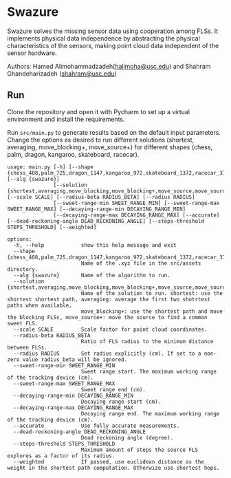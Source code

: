 # Swazure
Swazure solves the missing sensor data using cooperation among FLSs.  It implements physical data independence by abstracting the physical characteristics of the sensors, making point cloud data independent of the sensor hardware.

Authors:  Hamed Alimohammadzadeh(halimoha@usc.edu) and Shahram Ghandeharizadeh (shahram@usc.edu)

## Run
Clone the repository and open it with Pycharm to set up a virtual environment and install the requirements.

Run `src/main.py` to generate results based on the default input parameters. Change the options as desired to run different solutions (shortest, averaging, move_blocking+, move_source+) for different shapes (chess, palm, dragon, kangaroo, skateboard, racecar).
```
usage: main.py [-h] [--shape {chess_408,palm_725,dragon_1147,kangaroo_972,skateboard_1372,racecar_3720}] [--alg {swazure}]
               [--solution {shortest,averaging,move_blocking,move_blocking+,move_source,move_source+}] [--scale SCALE] [--radius-beta RADIUS_BETA] [--radius RADIUS]
               [--sweet-range-min SWEET_RANGE_MIN] [--sweet-range-max SWEET_RANGE_MAX] [--decaying-range-min DECAYING_RANGE_MIN]
               [--decaying-range-max DECAYING_RANGE_MAX] [--accurate] [--dead-reckoning-angle DEAD_RECKONING_ANGLE] [--steps-threshold STEPS_THRESHOLD] [--weighted]
```

```
options:
  -h, --help            show this help message and exit
  --shape {chess_408,palm_725,dragon_1147,kangaroo_972,skateboard_1372,racecar_3720}
                        Name of the .xyz file in the src/assets directory.
  --alg {swazure}       Name of the algorithm to run.
  --solution {shortest,averaging,move_blocking,move_blocking+,move_source,move_source+}
                        Name of the solution to run. shortest: use the shortest shortest path, averaging: average the first two shotrtest paths when available,
                        move_blocking+: use the shortest path and move the blocking FLSs, move_source+: move the source to find a common sweet FLS.
  --scale SCALE         Scale factor for point cloud coordinates.
  --radius-beta RADIUS_BETA
                        Ratio of FLS radius to the minimum distance between FLSs.
  --radius RADIUS       Set radius explicitly (cm). If set to a non-zero value radius_beta will be ignored.
  --sweet-range-min SWEET_RANGE_MIN
                        Sweet range start. The maximum working range of the tracking device (cm).
  --sweet-range-max SWEET_RANGE_MAX
                        Sweet range end (cm).
  --decaying-range-min DECAYING_RANGE_MIN
                        Decaying range start (cm).
  --decaying-range-max DECAYING_RANGE_MAX
                        Decaying range end. The maximum working range of the tracking device (cm).
  --accurate            Use fully accurate measurements.
  --dead-reckoning-angle DEAD_RECKONING_ANGLE
                        Dead reckoning angle (degree).
  --steps-threshold STEPS_THRESHOLD
                        Maximum amount of steps the source FLS explores as a factor of its radius.
  --weighted            If passed, use euclidean distance as the weight in the shortest path computation. Otherwize use shortest hops.
```
